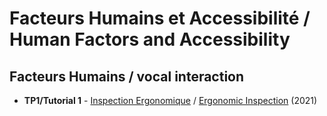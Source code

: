 # Facteurs Humains et Accessibilité / Human Factors and Accessibility
## Facteurs Humains  / vocal interaction
* **TP1/Tutorial 1** - [Inspection Ergonomique]() / [Ergonomic Inspection]() (2021)
